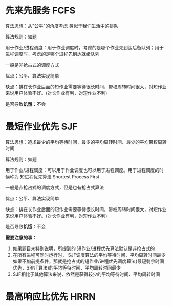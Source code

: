 # 先来先服务 FCFS
算法思想：从"公平"的角度考虑 类似于我们生活中的排队

算法规则：如题

用于作业/进程调度：用于作业调度时，考虑的是哪个作业先到达后备队列；用于进程调度时，考虑的是哪个进程先到达就绪队列

一般是非抢占式的调度方式

优点：公平、算法实现简单

缺点：排在长作业后面的短作业需要等待很长时间，带权周转时间很大，对短作业来说用户体验不好。(对长作业有利，对短作业不利)

是否导致**饥饿**：不会

# 最短作业优先 SJF
算法思想：追求最少的平均等待时间，最少的平均周转时间、最少的平均带权周转时间

算法规则：如题

用于作业/进程调度：可以用于作业调度也可以用于进程调度。用于进程调度的时候称为 短进程优先算法  Shortest Process First

一般是非抢占式的调度方式，但是也有抢占式算法

优点：公平、算法实现简单

缺点：排在长作业后面的短作业需要等待很长时间，带权周转时间很大，对短作业来说用户体验不好。(对长作业有利，对短作业不利)

是否导致**饥饿**：不会

**需要注意的事：**
1. 如果题目未特别说明，所提到的 短作业/进程优先算法默认是非抢占式的
2. 在所有进程可同时运行时， SJF调度算法的平均等待时间、平均周转时间最少
    如果不加前提条件，那就是抢占式的短作业/进程优先调度算法(最短剩余时间优先，SRNT算法)的平均等待时间、平均周转时间最少
3. SJF相比于其他算法来说，依然是获得较少的平均等待时间、平均周转时间

# 最高响应比优先 HRRN





